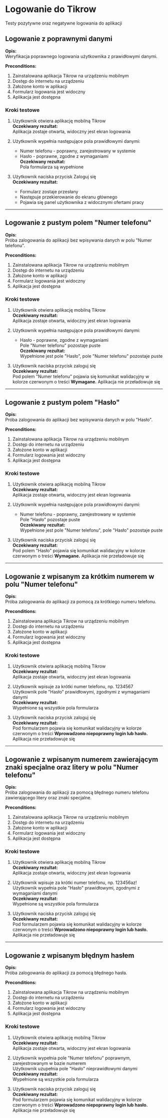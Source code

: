 # Logowanie do Tikrow

Testy pozytywne oraz negatywne logowania do aplikacji

## Logowanie z poprawnymi danymi

**Opis:**  
Weryfikacja poprawnego logowania użytkownika z prawidłowymi danymi.

**Preconditions:**
1. Zainstalowana aplikacja Tikrow na urządzeniu mobilnym  
2. Dostęp do internetu na urządzeniu  
3. Założone konto w aplikacji  
4. Formularz logowania jest widoczny  
5. Aplikacja jest dostępna  

### Kroki testowe

1. Uzytkownik otwiera aplikację mobilną Tikrow  
   **Oczekiwany rezultat:**  
   Aplikacja zostaje otwarta, widoczny jest ekran logowania

2. Użytkownik wypełnia następujące pola prawidłowymi danymi:  
   - Numer telefonu - poprawny, zarejestrowany w systemie  
   - Hasło - poprawne, zgodne z wymaganiami  
   **Oczekiwany rezultat:**  
   Pola formularza są wypełnione

3. Użytkownik naciska przycisk Zaloguj się  
   **Oczekiwany rezultat:**  
   - Formularz zostaje przesłany  
   - Następuje przekierowanie do ekranu głównego  
   - Pojawia się panel użytkownika z widocznymi ofertami pracy  

---

## Logowanie z pustym polem "Numer telefonu"

**Opis:**  
Próba zalogowania do aplikacji bez wpisywania danych w polu "Numer telefonu".

**Preconditions:**
1. Zainstalowana aplikacja Tikrow na urządzeniu mobilnym  
2. Dostęp do internetu na urządzeniu  
3. Założone konto w aplikacji  
4. Formularz logowania jest widoczny  
5. Aplikacja jest dostępna  

### Kroki testowe

1. Użytkownik otwiera aplikację mobilną Tikrow  
   **Oczekiwany rezultat:**  
   Aplikacja zostaje otwarta, widoczny jest ekran logowania

2. Użytkownik wypełnia następujące pola prawidłowymi danymi:  
   - Hasło - poprawne, zgodne z wymaganiami  
   Pole "Numer telefonu" pozostaje puste  
   **Oczekiwany rezultat:**  
   Wypełnione jest pole "Hasło", pole "Numer telefonu" pozostaje puste

3. Użytkownik naciska przycisk zaloguj się  
   **Oczekiwany rezultat:**  
   Pod polem "Numer telefonu" pojawia się komunikat walidacyjny w kolorze czerwonym o treści **Wymagane.** Aplikacja nie przeładowuje się

---

## Logowanie z pustym polem "Hasło"

**Opis:**  
Próba zalogowania do aplikacji bez wpisywania danych w polu "Hasło".

**Preconditions:**
1. Zainstalowana aplikacja Tikrow na urządzeniu mobilnym  
2. Dostęp do internetu na urządzeniu  
3. Założone konto w aplikacji  
4. Formularz logowania jest widoczny  
5. Aplikacja jest dostępna  

### Kroki testowe

1. Użytkownik otwiera aplikację mobilną Tikrow  
   **Oczekiwany rezultat:**  
   Aplikacja zostaje otwarta, widoczny jest ekran logowania

2. Użytkownik wypełnia następujące pola prawidłowymi danymi:  
   - Numer telefonu - poprawny, zarejestrowany w systemie  
   Pole "Hasło" pozostaje puste  
   **Oczekiwany rezultat:**  
   Wypełnione jest pole "Numer telefonu", pole "Hasło" pozostaje puste

3. Użytkownik naciska przycisk zaloguj się  
   **Oczekiwany rezultat:**  
   Pod polem "Hasło" pojawia się komunikat walidacyjny w kolorze czerwonym o treści **Wymagane.** Aplikacja nie przeładowuje się

---

## Logowanie z wpisanym za krótkim numerem w polu "Numer telefonu"

**Opis:**  
Próba zalogowania do aplikacji za pomocą za krótkiego numeru telefonu.

**Preconditions:**
1. Zainstalowana aplikacja Tikrow na urządzeniu mobilnym  
2. Dostęp do internetu na urządzeniu  
3. Założone konto w aplikacji  
4. Formularz logowania jest widoczny  
5. Aplikacja jest dostępna  

### Kroki testowe

1. Użytkownik otwiera aplikację mobilną Tikrow  
   **Oczekiwany rezultat:**  
   Aplikacja zostaje otwarta, widoczny jest ekran logowania

2. Użytkownik wpisuje za krótki numer telefonu, np. 1234567  
   Użytkownik pole "Hasło" prawidłowymi, zgodnymi z wymaganiami danymi  
   **Oczekiwany rezultat:**  
   Wypełnione są wszystkie pola formularza

3. Użytkownik naciska przycisk zaloguj się  
   **Oczekiwany rezultat:**  
   Pod formularzem pojawia się komunikat walidacyjny w kolorze czerwonym o treści **Wprowadzono niepoprawny login lub hasło.** Aplikacja nie przeładowuje się

---

## Logowanie z wpisanym numerem zawierającym znaki specjalne oraz litery w polu "Numer telefonu"

**Opis:**  
Próba zalogowania do aplikacji za pomocą błędnego numeru telefonu zawierającego litery oraz znaki specjalne.

**Preconditions:**
1. Zainstalowana aplikacja Tikrow na urządzeniu mobilnym  
2. Dostęp do internetu na urządzeniu  
3. Założone konto w aplikacji  
4. Formularz logowania jest widoczny  
5. Aplikacja jest dostępna  

### Kroki testowe

1. Użytkownik otwiera aplikację mobilną Tikrow  
   **Oczekiwany rezultat:**  
   Aplikacja zostaje otwarta, widoczny jest ekran logowania

2. Użytkownik wpisuje za krótki numer telefonu, np. 123456az!  
   Użytkownik wypełnia pole "Hasło" prawidłowymi, zgodnymi z wymaganiami danymi  
   **Oczekiwany rezultat:**  
   Wypełnione są wszystkie pola formularza

3. Użytkownik naciska przycisk zaloguj się  
   **Oczekiwany rezultat:**  
   Pod formularzem pojawia się komunikat walidacyjny w kolorze czerwonym o treści **Wprowadzono niepoprawny login lub hasło.** Aplikacja nie przeładowuje się

---

## Logowanie z wpisanym błędnym hasłem

**Opis:**  
Próba zalogowania do aplikacji za pomocą błędnego hasła.

**Preconditions:**
1. Zainstalowana aplikacja Tikrow na urządzeniu mobilnym  
2. Dostęp do internetu na urządzeniu  
3. Założone konto w aplikacji  
4. Formularz logowania jest widoczny  
5. Aplikacja jest dostępna  

### Kroki testowe

1. Użytkownik otwiera aplikację mobilną Tikrow  
   **Oczekiwany rezultat:**  
   Aplikacja zostaje otwarta, widoczny jest ekran logowania

2. Użytkownik wypełnia pole "Numer telefonu" poprawnym, zarejestrowanym w bazie numerem  
   Użytkownik uzupełnia pole "Hasło" nieprawidłowymi danymi  
   **Oczekiwany rezultat:**  
   Wypełnione są wszystkie pola formularza

3. Użytkownik naciska przycisk zaloguj się  
   **Oczekiwany rezultat:**  
   Pod formularzem pojawia się komunikat walidacyjny w kolorze czerwonym o treści **Wprowadzono niepoprawny login lub hasło.** Aplikacja nie przeładowuje się
